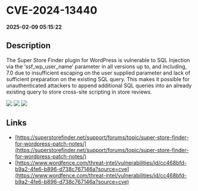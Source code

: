 # CVE-2024-13440

**2025-02-09 05:15:22**

## Description
The Super Store Finder plugin for WordPress is vulnerable to SQL Injection via the ‘ssf_wp_user_name’ parameter in all versions up to, and including, 7.0 due to insufficient escaping on the user supplied parameter and lack of sufficient preparation on the existing SQL query.  This makes it possible for unauthenticated attackers to append additional SQL queries into an already existing query to store cross-site scripting in store reviews.

![](https://img.shields.io/static/v1?label=Score&message=8.2&color=red)
![](https://img.shields.io/static/v1?label=Severity&message=HIGH&color=red)
![](https://img.shields.io/static/v1?label=CWE&message=SQL&color=green)

## Links
- [https://superstorefinder.net/support/forums/topic/super-store-finder-for-wordpress-patch-notes/](https://superstorefinder.net/support/forums/topic/super-store-finder-for-wordpress-patch-notes/)
- [https://www.wordfence.com/threat-intel/vulnerabilities/id/cc468bfd-b9a2-4fe6-b896-d738c767146a?source=cve](https://www.wordfence.com/threat-intel/vulnerabilities/id/cc468bfd-b9a2-4fe6-b896-d738c767146a?source=cve)

